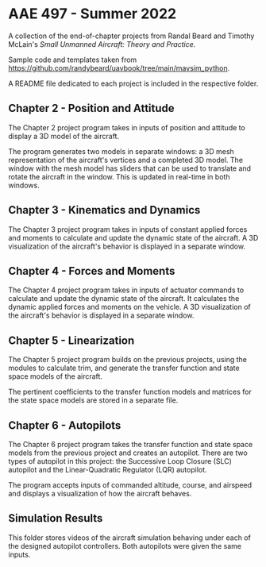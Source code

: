 # AAE 497 - Summer 2022
A collection of the end-of-chapter projects from Randal Beard and Timothy McLain's *Small Unmanned Aircraft: Theory and Practice*.

Sample code and templates taken from https://github.com/randybeard/uavbook/tree/main/mavsim_python.

A README file dedicated to each project is included in the respective folder.

## Chapter 2 - Position and Attitude
The Chapter 2 project program takes in inputs of position and attitude to display a 3D model of the aircraft. 

The program generates two models in separate windows: a 3D mesh representation of the aircraft's vertices and a completed 3D model.
The window with the mesh model has sliders that can be used to translate and rotate the aircraft in the window.
This is updated in real-time in both windows.

## Chapter 3 - Kinematics and Dynamics
The Chapter 3 project program takes in inputs of constant applied forces and moments to calculate and update the dynamic state of the aircraft.
A 3D visualization of the aircraft's behavior is displayed in a separate window.

## Chapter 4 - Forces and Moments
The Chapter 4 project program takes in inputs of actuator commands to calculate and update the dynamic state of the aircraft.
It calculates the dynamic applied forces and moments on the vehicle.
A 3D visualization of the aircraft's behavior is displayed in a separate window.

## Chapter 5 - Linearization
The Chapter 5 project program builds on the previous projects, using the modules to calculate trim, and generate the transfer function and state space models of the aircraft.

The pertinent coefficients to the transfer function models and matrices for the state space models are stored in a separate file.

## Chapter 6 - Autopilots
The Chapter 6 project program takes the transfer function and state space models from the previous project and creates an autopilot. There are two types of autopilot in this project: the Successive Loop Closure (SLC) autopilot and the Linear-Quadratic Regulator (LQR) autopilot. 

The program accepts inputs of commanded altitude, course, and airspeed and displays a visualization of how the aircraft behaves. 

## Simulation Results
This folder stores videos of the aircraft simulation behaving under each of the designed autopilot controllers. Both autopilots were given the same inputs.
